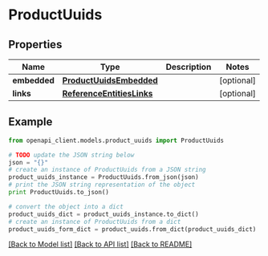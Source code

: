 # ProductUuids


## Properties
Name | Type | Description | Notes
------------ | ------------- | ------------- | -------------
**embedded** | [**ProductUuidsEmbedded**](ProductUuidsEmbedded.md) |  | [optional] 
**links** | [**ReferenceEntitiesLinks**](ReferenceEntitiesLinks.md) |  | [optional] 

## Example

```python
from openapi_client.models.product_uuids import ProductUuids

# TODO update the JSON string below
json = "{}"
# create an instance of ProductUuids from a JSON string
product_uuids_instance = ProductUuids.from_json(json)
# print the JSON string representation of the object
print ProductUuids.to_json()

# convert the object into a dict
product_uuids_dict = product_uuids_instance.to_dict()
# create an instance of ProductUuids from a dict
product_uuids_form_dict = product_uuids.from_dict(product_uuids_dict)
```
[[Back to Model list]](../README.md#documentation-for-models) [[Back to API list]](../README.md#documentation-for-api-endpoints) [[Back to README]](../README.md)


